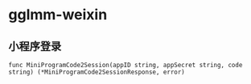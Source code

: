 # gglmm-weixin
## 小程序登录
```golang
func MiniProgramCode2Session(appID string, appSecret string, code string) (*MiniProgramCode2SessionResponse, error)
```
